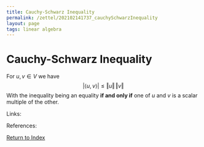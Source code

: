 ```yaml
---
title: Cauchy-Schwarz Inequality
permalink: /zettel/202102141737_cauchySchwarzInequality
layout: page
tags: linear algebra
---
```

# Cauchy-Schwarz Inequality

For $u, v \in V$ we have
$$
\vert \langle u, v \rangle \vert \leq \Vert u \Vert \, \Vert v \Vert
$$
With the inequality being an equality **if and only if** one of $u$ and $v$ is a scalar multiple of the other.

Links: 

References: 

[Return to Index](index)